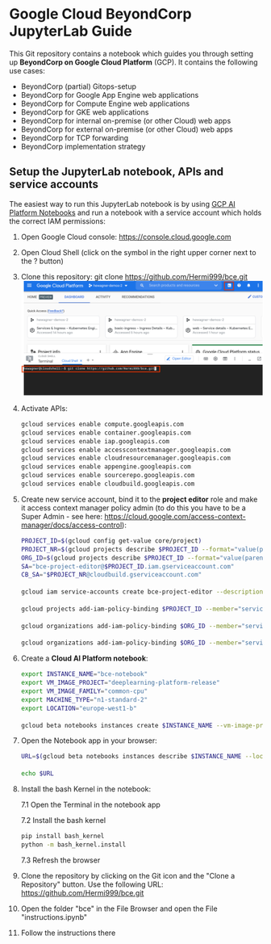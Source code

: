 # Google Cloud BeyondCorp JupyterLab Guide

This Git repository contains a notebook which guides you through setting up __BeyondCorp on Google Cloud Platform__ (GCP). It contains the following use cases:

- BeyondCorp (partial) Gitops-setup
- BeyondCorp for Google App Engine web applications
- BeyondCorp for Compute Engine web applications 
- BeyondCorp for GKE web applications 
- BeyondCorp for internal on-premise (or other Cloud) web apps 
- BeyondCorp for external on-premise (or other Cloud) web apps 
- BeyondCorp for TCP forwarding 
- BeyondCorp implementation strategy 

## Setup the JupyterLab notebook, APIs and service accounts

The easiest way to run this JupyterLab notebook is by using [GCP AI Platform Notebooks](https://cloud.google.com/ai-platform-notebooks) and run a notebook with a service account which holds the correct IAM permissions:

1. Open Google Cloud console: https://console.cloud.google.com
2. Open Cloud Shell (click on the symbol in the right upper corner next to the ? button)
3. Clone this repository: git clone https://github.com/Hermi999/bce.git
   ![alt](img/cloudshell.png)
4. Activate APIs:
    ````bash
    gcloud services enable compute.googleapis.com
    gcloud services enable container.googleapis.com
    gcloud services enable iap.googleapis.com
    gcloud services enable accesscontextmanager.googleapis.com
    gcloud services enable cloudresourcemanager.googleapis.com
    gcloud services enable appengine.googleapis.com
    gcloud services enable sourcerepo.googleapis.com
    gcloud services enable cloudbuild.googleapis.com
    ````
5. Create new service account, bind it to the __project editor__ role and make it access context manager policy admin (to do this you have to be a Super Admin - see here: https://cloud.google.com/access-context-manager/docs/access-control):
    ````bash 
    PROJECT_ID=$(gcloud config get-value core/project)
    PROJECT_NR=$(gcloud projects describe $PROJECT_ID --format="value(projectNumber)")
    ORG_ID=$(gcloud projects describe $PROJECT_ID --format="value(parent.id)")
    SA="bce-project-editor@$PROJECT_ID.iam.gserviceaccount.com"
    CB_SA="$PROJECT_NR@cloudbuild.gserviceaccount.com"

    gcloud iam service-accounts create bce-project-editor --description="Project Editor SA for Beyond Corp" --display-name="bce_project_editor"

    gcloud projects add-iam-policy-binding $PROJECT_ID --member="serviceAccount:$SA" --role="roles/owner"
    
    gcloud organizations add-iam-policy-binding $ORG_ID --member="serviceAccount:$SA" --role="roles/accesscontextmanager.policyAdmin"
    
    gcloud organizations add-iam-policy-binding $ORG_ID --member="serviceAccount:$CB_SA" --role="roles/accesscontextmanager.policyAdmin"
    ````

6. Create a __Cloud AI Platform notebook__:
    ````bash 
    export INSTANCE_NAME="bce-notebook"
    export VM_IMAGE_PROJECT="deeplearning-platform-release"
    export VM_IMAGE_FAMILY="common-cpu"
    export MACHINE_TYPE="n1-standard-2"
    export LOCATION="europe-west1-b"

    gcloud beta notebooks instances create $INSTANCE_NAME --vm-image-project=$VM_IMAGE_PROJECT --vm-image-family=$VM_IMAGE_FAMILY --machine-type=$MACHINE_TYPE --location=$LOCATION --service-account=$SA
    ````

7. Open the Notebook app in your browser:
    ````bash
    URL=$(gcloud beta notebooks instances describe $INSTANCE_NAME --location=$LOCATION --format="value(metadata.proxy-url)")

    echo $URL
    ````
8. Install the bash Kernel in the notebook:
    
    7.1 Open the Terminal in the notebook app
    
    7.2 Install the bash kernel
    ````bash 
    pip install bash_kernel
    python -m bash_kernel.install
    ````
    7.3 Refresh the browser
9. Clone the repository by clicking on the Git icon and the "Clone a Repository" button. Use the following URL: https://github.com/Hermi999/bce.git
10. Open the folder "bce" in the File Browser and open the File "instructions.ipynb"
11. Follow the instructions there